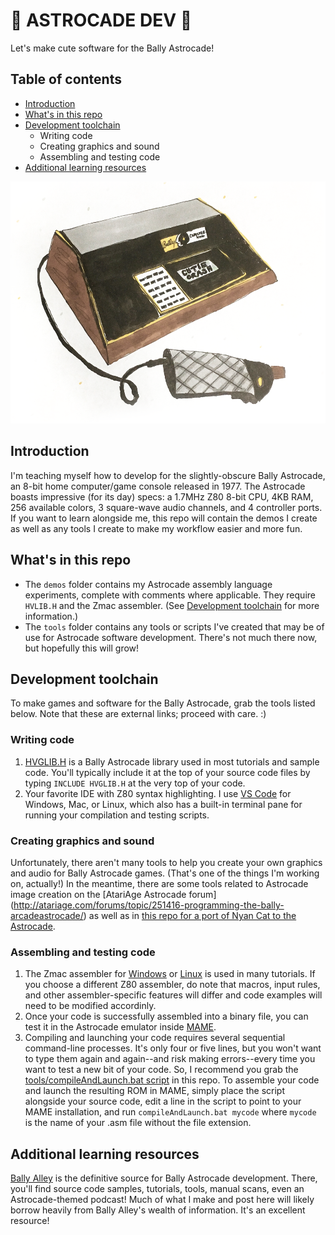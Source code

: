 # 🍄 ASTROCADE DEV 🍄

Let's make cute software for the Bally Astrocade!

## Table of contents
- [Introduction](#introduction)
- [What's in this repo](#whats-in-this-repo)
- [Development toolchain](#development-toolchain)
    - Writing code
    - Creating graphics and sound
    - Assembling and testing code
- [Additional learning resources](#additional-learning-resources)

![Sketch depicting Bally Astrocade](bally.png)

## Introduction
I'm teaching myself how to develop for the slightly-obscure Bally Astrocade, an 8-bit home computer/game console released in 1977. The Astrocade boasts impressive (for its day) specs: a 1.7MHz Z80 8-bit CPU, 4KB RAM, 256 available colors, 3 square-wave audio channels, and 4 controller ports. If you want to learn alongside me, this repo will contain the demos I create as well as any tools I create to make my workflow easier and more fun. 

## What's in this repo
- The `demos` folder contains my Astrocade assembly language experiments, complete with comments where applicable. They require `HVLIB.H` and the Zmac assembler. (See [Development toolchain](#development-toolchain) for more information.)
- The `tools` folder contains any tools or scripts I've created that may be of use for Astrocade software development. There's not much there now, but hopefully this will grow!

## Development toolchain
To make games and software for the Bally Astrocade, grab the tools listed below. Note that these are external links; proceed with care. :)

### Writing code
1. [HVGLIB.H](http://www.ballyalley.com/ml/ml_tools/HVGLIB.zip) is a Bally Astrocade library used in most tutorials and sample code. You'll typically include it at the top of your source code files by typing `INCLUDE HVGLIB.H` at the very top of your code.
2. Your favorite IDE with Z80 syntax highlighting. I use [VS Code](http://code.visualstudio.com) for Windows, Mac, or Linux, which also has a built-in terminal pane for running your compilation and testing scripts.

### Creating graphics and sound
Unfortunately, there aren't many tools to help you create your own graphics and audio for Bally Astrocade games. (That's one of the things I'm working on, actually!) In the meantime, there are some tools related to Astrocade image creation on the [AtariAge Astrocade forum]
(http://atariage.com/forums/topic/251416-programming-the-bally-arcadeastrocade/) as well as in [this repo for a port of Nyan Cat to the Astrocade](https://github.com/zhuowei/Nyastrocat).

### Assembling and testing code
1. The Zmac assembler for [Windows](http://www.ballyalley.com/ml/ml_tools/Zmac13_win32.zip) or [Linux](http://www.ballyalley.com/ml/ml_tools/zmac-linux.zip) is used in many tutorials. If you choose a different Z80 assembler, do note that macros, input rules, and other assembler-specific features will differ and code examples will need to be modified accordinly.
2. Once your code is successfully assembled into a binary file, you can test it in the Astrocade emulator inside [MAME](https://github.com/mamedev/mame/releases).
3. Compiling and launching your code requires several sequential command-line processes. It's only four or five lines, but you won't want to type them again and again--and risk making errors--every time you want to test a new bit of your code. So, I recommend you grab the [tools/compileAndLaunch.bat script](https://github.com/hxlnt/astrocade-dev/blob/master/tools/compileAndLaunch.bat) in this repo. To assemble your code and launch the resulting ROM in MAME, simply place the script alongside your source code, edit a line in the script to point to your MAME installation, and run `compileAndLaunch.bat mycode` where `mycode` is the name of your .asm file without the file extension.

## Additional learning resources
[Bally Alley](http://www.ballyalley.com/) is the definitive source for Bally Astrocade development. There, you'll find source code samples, tutorials, tools, manual scans, even an Astrocade-themed podcast! Much of what I make and post here will likely borrow heavily from Bally Alley's wealth of information. It's an excellent resource!